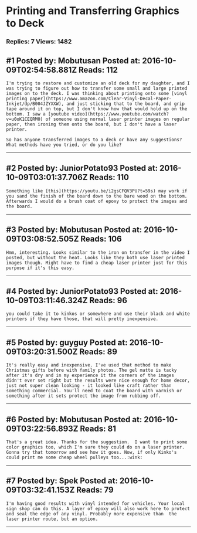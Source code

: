 # Printing and Transferring Graphics to Deck

### Replies: 7 Views: 1482

## \#1 Posted by: Mobutusan Posted at: 2016-10-09T02:54:58.881Z Reads: 112

```
I'm trying to restore and customize an old deck for my daughter, and I was trying to figure out how to transfer some small and large printed images on to the deck. I was thinking about printing onto some [vinyl printing paper](https://www.amazon.com/Clear-Vinyl-Decal-Paper-Inkjet/dp/B004JZYXXW), and just sticking that to the board, and grip tape around it on top, but I don't know how that would hold up on the bottom. I saw a [youtube video](https://www.youtube.com/watch?v=u0oK1CEQRM0) of someone using normal laser printer images on regular paper, then ironing them onto the board, but I don't have a laser printer. 

So has anyone transferred images to a deck or have any suggestions? What methods have you tried, or do you like?
```

---
## \#2 Posted by: JuniorPotato93 Posted at: 2016-10-09T03:01:37.706Z Reads: 110

```
Something like [this](https://youtu.be/i2gsCFQV3PU?t=59s) may work if you sand the finish of the board down to the bare wood on the bottom. Afterwards I would do a brush coat of epoxy to protect the images and the board.
```

---
## \#3 Posted by: Mobutusan Posted at: 2016-10-09T03:08:52.505Z Reads: 106

```
Hmm, interesting. Looks similar to the iron on transfer in the video I posted, but without the heat. Looks like they both use laser printed images though. Might have to find a cheap laser printer just for this purpose if it's this easy.
```

---
## \#4 Posted by: JuniorPotato93 Posted at: 2016-10-09T03:11:46.324Z Reads: 96

```
you could take it to kinkos or somewhere and use their black and white printers if they have those, that will pretty inexpensive.
```

---
## \#5 Posted by: guyguy Posted at: 2016-10-09T03:20:31.500Z Reads: 89

```
It's really easy and inexpensive. I've used that method to make Christmas gifts before with family photos. The gel matte is tacky after it's dry and in my experience it the corners of the images didn't ever set right but the results were nice enough for home decor, just not super clean looking - it looked like craft rather than something commercial. You'll need to coat the board with varnish or something after it sets protect the image from rubbing off.
```

---
## \#6 Posted by: Mobutusan Posted at: 2016-10-09T03:22:56.893Z Reads: 81

```
That's a great idea. Thanks for the suggestion.  I want to print some color graphics too, which I'm sure they could do on a laser printer. Gonna try that tomorrow and see how it goes. Now, if only Kinko's could print me some cheap wheel pulleys too...:wink:
```

---
## \#7 Posted by: Spek Posted at: 2016-10-09T03:32:41.153Z Reads: 79

```
I'm having good results with vinyl intended for vehicles. Your local sign shop can do this. A layer of epoxy will also work here to protect and seal the edge of any vinyl. Probably more expensive than  the laser printer route, but an option.
```

---
